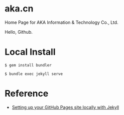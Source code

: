 # aka.cn
Home Page for AKA Information &amp; Technology Co., Ltd.

Hello, Github.

# Local Install

```shell
$ gem install bundler

$ bundle exec jekyll serve
```

# Reference

* [Setting up your GitHub Pages site locally with Jekyll](https://help.github.com/articles/setting-up-your-github-pages-site-locally-with-jekyll/)
